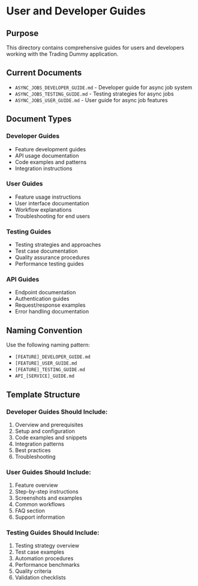 # User and Developer Guides

## Purpose

This directory contains comprehensive guides for users and developers working with the Trading Dummy application.

## Current Documents

- `ASYNC_JOBS_DEVELOPER_GUIDE.md` - Developer guide for async job system
- `ASYNC_JOBS_TESTING_GUIDE.md` - Testing strategies for async jobs
- `ASYNC_JOBS_USER_GUIDE.md` - User guide for async job features

## Document Types

### Developer Guides
- Feature development guides
- API usage documentation
- Code examples and patterns
- Integration instructions

### User Guides
- Feature usage instructions
- User interface documentation
- Workflow explanations
- Troubleshooting for end users

### Testing Guides
- Testing strategies and approaches
- Test case documentation
- Quality assurance procedures
- Performance testing guides

### API Guides
- Endpoint documentation
- Authentication guides
- Request/response examples
- Error handling documentation

## Naming Convention

Use the following naming pattern:
- `[FEATURE]_DEVELOPER_GUIDE.md`
- `[FEATURE]_USER_GUIDE.md`
- `[FEATURE]_TESTING_GUIDE.md`
- `API_[SERVICE]_GUIDE.md`

## Template Structure

### Developer Guides Should Include:
1. Overview and prerequisites
2. Setup and configuration
3. Code examples and snippets
4. Integration patterns
5. Best practices
6. Troubleshooting

### User Guides Should Include:
1. Feature overview
2. Step-by-step instructions
3. Screenshots and examples
4. Common workflows
5. FAQ section
6. Support information

### Testing Guides Should Include:
1. Testing strategy overview
2. Test case examples
3. Automation procedures
4. Performance benchmarks
5. Quality criteria
6. Validation checklists